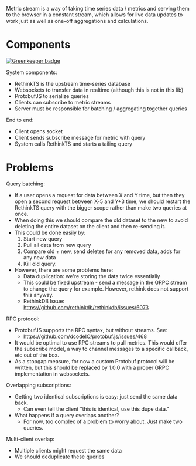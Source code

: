 Metric stream is a way of taking time series data / metrics and serving them to the browser in a constant stream, which allows for live data updates to work just as well as one-off aggregations and calculations.

Components
==========

[![Greenkeeper badge](https://badges.greenkeeper.io/FuseRobotics/metric-stream.svg?token=9e0ec997fcab910eb3c6ea9da6b19e583c0643b5c278db79ba52111ba1b74505)](https://greenkeeper.io/)

System components:

  - RethinkTS is the upstream time-series database
  - Websockets to transfer data in realtime (although this is not in this lib)
  - ProtobufJS to serialize queries
  - Clients can subscribe to metric streams
  - Server must be responsible for batching / aggregating together queries

End to end:

 - Client opens socket
 - Client sends subscribe message for metric with query
 - System calls RethinkTS and starts a tailing query

Problems
========

Query batching:

 - If a user opens a request for data between X and Y time, but then they open a second request between X-5 and Y+3 time, we should restart the RethinkTS query with the bigger scope rather than make two queries at once.
 - When doing this we should compare the old dataset to the new to avoid deleting the entire dataset on the client and then re-sending it.
 - This could be done easily by:
   1. Start new query
   2. Pull all data from new query
   3. Compare old + new, send deletes for any removed data, adds for any new data
   4. Kill old query.
 - However, there are some problems here:
   - Data duplication: we're storing the data twice essentially
   - This could be fixed upstream - send a message in the GRPC stream to change the query for example. However, rethink does not support this anyway.
   - RethinkDB Issue: https://github.com/rethinkdb/rethinkdb/issues/6073

RPC protocol:

 - ProtobufJS supports the RPC syntax, but without streams. See:
   - https://github.com/dcodeIO/protobuf.js/issues/468
 - It would be optimal to use RPC streams to pull metrics. This would offer the subscribe model, a way to channel messages to a specific callback, etc out of the box.
 - As a stopgap measure, for now a custom Protobuf protocol will be written, but this should be replaced by 1.0.0 with a proper GRPC implementation in websockets.

Overlapping subscriptions:

 - Getting two identical subscriptions is easy: just send the same data back.
   - Can even tell the client "this is identical, use this dupe data."
 - What happens if a query overlaps another?
   - For now, too complex of a problem to worry about. Just make two queries.

Multi-client overlap:

 - Multiple clients might request the same data
 - We should deduplicate these queries
